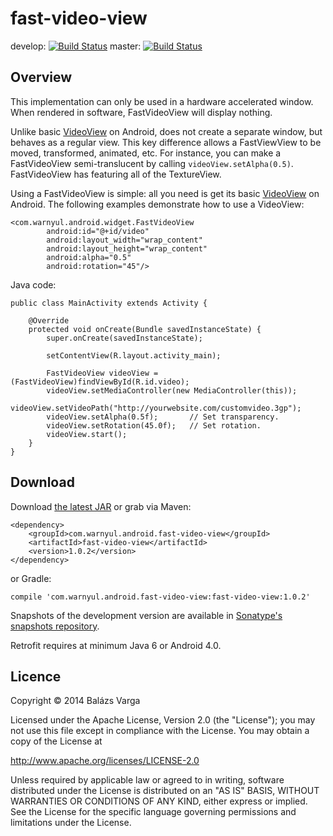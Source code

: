 # fast-video-view
develop: [![Build Status](https://travis-ci.org/warnyul/fast-video-view.svg?branch=develop)](https://travis-ci.org/warnyul/fast-video-view) master: [![Build Status](https://travis-ci.org/warnyul/fast-video-view.svg?branch=master)](https://travis-ci.org/warnyul/fast-video-view)

## Overview

This implementation can only be used in a hardware accelerated window. When rendered in software, FastVideoView will display nothing.

Unlike basic [VideoView](http://developer.android.com/reference/android/widget/VideoView.html) on Android, does not create a separate window, but behaves as a regular view. This key difference allows a FastViewView to be moved, transformed, animated, etc. For instance, you can make a FastVideoView semi-translucent by calling `videoView.setAlpha(0.5)`. FastVideoView has featuring all of the TextureView.

Using a FastVideoView is simple: all you need is get its basic [VideoView](http://developer.android.com/reference/android/widget/VideoView.html) on Android. The following examples demonstrate how to use a VideoView:

    <com.warnyul.android.widget.FastVideoView
            android:id="@+id/video"
            android:layout_width="wrap_content"
            android:layout_height="wrap_content"
            android:alpha="0.5"
            android:rotation="45"/>

Java code:

    public class MainActivity extends Activity {
        
        @Override
        protected void onCreate(Bundle savedInstanceState) {
            super.onCreate(savedInstanceState);

            setContentView(R.layout.activity_main);

            FastVideoView videoView = (FastVideoView)findViewById(R.id.video);
            videoView.setMediaController(new MediaController(this));
            videoView.setVideoPath("http://yourwebsite.com/customvideo.3gp");
            videoView.setAlpha(0.5f);       // Set transparency.
            videoView.setRotation(45.0f);   // Set rotation.
            videoView.start();
        }
    }

## Download
Download [the latest JAR](https://oss.sonatype.org/content/groups/public/com/warnyul/android/fast-video-view/fast-video-view/1.0.2/fast-video-view-1.0.2.jar) or grab via Maven:

    <dependency>
        <groupId>com.warnyul.android.fast-video-view</groupId>
        <artifactId>fast-video-view</artifactId>
        <version>1.0.2</version>
    </dependency>
or Gradle:

    compile 'com.warnyul.android.fast-video-view:fast-video-view:1.0.2'

Snapshots of the development version are available in [Sonatype's snapshots repository](https://oss.sonatype.org/content/repositories/snapshots/com/warnyul/android/fast-video-view/fast-video-view/).

Retrofit requires at minimum Java 6 or Android 4.0.

## Licence
Copyright © 2014 Balázs Varga

Licensed under the Apache License, Version 2.0 (the "License");
you may not use this file except in compliance with the License.
You may obtain a copy of the License at
 
http://www.apache.org/licenses/LICENSE-2.0

Unless required by applicable law or agreed to in writing, software
distributed under the License is distributed on an "AS IS" BASIS,
WITHOUT WARRANTIES OR CONDITIONS OF ANY KIND, either express or implied.
See the License for the specific language governing permissions and
limitations under the License.
